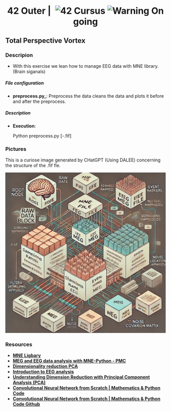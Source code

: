 <!--HEADER-->
<h1 align="center"> 42 Outer | 
 <picture>
  <source media="(prefers-color-scheme: dark)" srcset="https://cdn.simpleicons.org/42/white">
  <img alt="42" width=40 align="top" src="https://cdn.simpleicons.org/42/Black">
 </picture>
 Cursus 
<img alt="Warning" src="https://raw.githubusercontent.com/Mqxx/GitHub-Markdown/main/blockquotes/badge/dark-theme/warning.svg"> On going
</h1>
<!--FINISH HEADER-->

## Total Perspective Vortex

### Descripion
- With this exercise we lean how to manage EEG data with MNE library. (Brain siganals)
##### File configuration
- **__preprocess__.py_**: Preprocess the data cleans the data and plots it before and after the preprocess.


##### Description
- **Execution**: 

  Python preprocess.py [-.fif]

### Pictures

  This is a curiose image generated by CHatGPT (Using DALEE) concerning the structure of the .fif fle.
<p>
  <img src="./pictures/Schematic diagram illustrating the hierarchical structure of a .fif file.webp">
</p>

### Resources

* **[MNE Ligbary](https://mne.tools/1.8/index.html)**
* **[MEG and EEG data analysis with MNE-Python - PMC](https://pmc.ncbi.nlm.nih.gov/articles/PMC3872725/)**
* **[Dimensionality reduction PCA](https://ethen8181.github.io/machine-learning/dim_reduct/PCA.html#PCA)**
* **[Introduction to EEG analysis](https://alexenge.github.io/intro-to-eeg/misc/index.html)**
* **[Understanding Dimension Reduction with Principal Component Analysis (PCA)](https://blog.paperspace.com/dimension-reduction-with-principal-component-analysis/)**
* **[Convolutional Neural Network from Scratch | Mathematics & Python Code](https://www.youtube.com/watch?v=Lakz2MoHy6o)**
* **[Convolutional Neural Network from Scratch | Mathematics & Python Code Github](https://github.com/TheIndependentCode/Neural-Network)**
